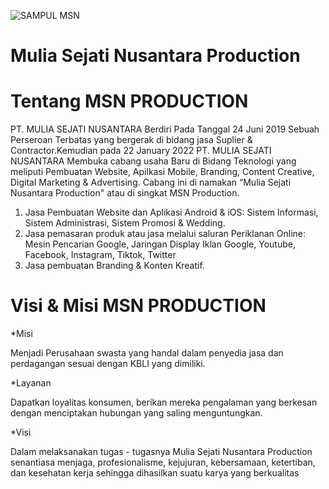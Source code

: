 ![SAMPUL MSN](https://user-images.githubusercontent.com/111676859/214242782-ba0ddd73-0545-4155-9ae1-0348d027ae8c.jpg)

# Mulia Sejati Nusantara Production 

# Tentang MSN PRODUCTION

PT. MULIA SEJATI NUSANTARA Berdiri Pada Tanggal 24 Juni 2019 Sebuah Perseroan Terbatas yang bergerak di bidang jasa Suplier & Contractor.Kemudian pada 22 January 2022 PT. MULIA SEJATI NUSANTARA Membuka cabang usaha Baru di Bidang Teknologi yang meliputi Pembuatan Website, Apilkasi Mobile, Branding, Content Creative, Digital Marketing & Advertising. Cabang ini di namakan “Mulia Sejati Nusantara Production" atau di singkat MSN Production.

1. Jasa Pembuatan Website dan Aplikasi Android & iOS: Sistem Informasi, Sistem Administrasi, Sistem Promosi & Wedding.
2. Jasa pemasaran produk atau jasa melalui saluran Periklanan Online: Mesin Pencarian Google, Jaringan Display Iklan Google, Youtube, Facebook, Instagram, Tiktok, Twitter
3. Jasa pembuatan Branding & Konten Kreatif.

# Visi & Misi MSN PRODUCTION

*Misi

Menjadi Perusahaan swasta yang handal dalam penyedia jasa dan perdagangan sesuai dengan KBLI yang dimiliki.

*Layanan

Dapatkan loyalitas konsumen, berikan mereka pengalaman yang berkesan dengan menciptakan hubungan yang saling menguntungkan.

*Visi

Dalam melaksanakan tugas - tugasnya Mulia Sejati Nusantara Production senantiasa menjaga, profesionalisme, kejujuran, kebersamaan, ketertiban, dan kesehatan kerja sehingga dihasilkan suatu karya yang berkualitas

